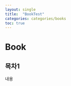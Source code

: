 ```yaml
---
layout: single
title:  "BookTest"
categories: categories/books
toc: true
---
```


# Book

## 목차1

내용